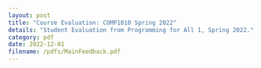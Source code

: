 ```yaml
---
layout: post
title: "Course Evaluation: COMP1010 Spring 2022"
details: "Student Evaluation from Programming for All 1, Spring 2022."
category: pdf
date: 2022-12-01
filename: /pdfs/MainFeedback.pdf
---
```


